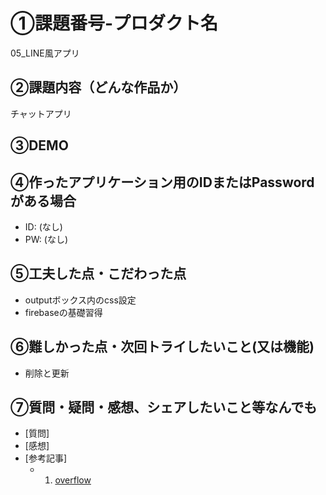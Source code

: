 # ①課題番号-プロダクト名

05_LINE風アプリ

## ②課題内容（どんな作品か）

チャットアプリ

## ③DEMO



## ④作ったアプリケーション用のIDまたはPasswordがある場合

- ID: (なし)
- PW: (なし)

## ⑤工夫した点・こだわった点

- outputボックス内のcss設定
- firebaseの基礎習得



## ⑥難しかった点・次回トライしたいこと(又は機能)

- 削除と更新

## ⑦質問・疑問・感想、シェアしたいこと等なんでも

- [質問]
- [感想]
- [参考記事]
  - 1. [overflow](https://www.w3schools.com/css/css_overflow.asp)
 
  